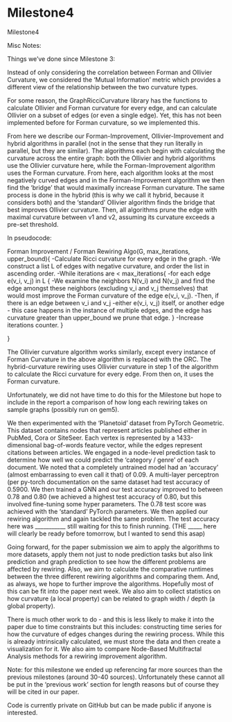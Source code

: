 # Milestone4
Milestone4


Misc Notes:


Things we’ve done since Milestone 3:

Instead of only considering the correlation between Forman and Ollivier Curvature, we considered the ‘Mutual Information’ metric which provides a different view of the relationship between the two curvature types. 

For some reason, the GraphRicciCurvature library has the functions to calculate Ollivier and Forman curvature for every edge, and can calculate Ollivier on a subset of edges (or even a single edge). Yet, this has not been implemented before for Forman curvature, so we implemented this. 

From here we describe our Forman-Improvement, Ollivier-Improvement and hybrid algorithms in parallel (not in the sense that they run literally in parallel, but they are similar). The algorithms each begin with calculating the curvature across the entire graph: both the Ollivier and hybrid algorithms use the Ollivier curvature here, while the Forman-Improvement algorithm uses the Forman curvature. From here, each algorithm looks at the most negatively curved edges and in the Forman-Improvement algorithm we then find the ‘bridge’ that would maximally increase Forman curvature. The same process is done in the hybrid (this is why we call it hybrid, because it considers both) and the ‘standard’ Ollivier algorithm finds the bridge that best improves Ollivier curvature. Then, all algorithms prune the edge with maximal curvature between v1 and v2, assuming its curvature exceeds a pre-set threshold. 

In pseudocode:

Forman Improvement / Forman Rewiring Algo(G, max_iterations, upper_bound){
	-Calculate Ricci curvature for every edge in the graph. 
	-We construct a list L of edges with negative curvature, and order the list in ascending order.
	-While iterations are < max_iterations{
		-for each edge e(v_i, v_j) in L {
			-We examine the neighbors N(v_i) and N(v_j) and find the edge amongst these 			neighbors (excluding v_i and v_j themselves) that would most improve the Forman 			curvature of the edge e(v_i, v_j).
			-Then, if there is an edge between v_i and v_j -either e(v_i, v_j) itself, or another edge - 			this case happens in the instance of multiple edges,  and the edge has curvature 			greater than upper_bound we prune that edge.
		}
		-Increase iterations counter.
	}

}


The Ollivier curvature algorithm works similarly, except every instance of Forman Curvature in the above algorithm is replaced with the ORC. The hybrid-curvature rewiring uses Ollivier curvature in step 1 of the algorithm to calculate the Ricci curvature for every edge. From then on, it uses the Forman curvature.

Unfortunately, we did not have time to do this for the Milestone but hope to include in the report a comparison of how long each rewiring takes on sample graphs (possibly run on gem5). 


We then experimented with the ‘Planetoid’  dataset from PyTorch Geometric. This dataset contains nodes that represent articles published either in PubMed, Cora or SiteSeer. Each vertex is represented by a 1433-dimensional bag-of-words feature vector, while the edges represent citations between articles. We engaged in a node-level prediction task to determine how well we could predict the ‘category / genre’ of each document. We noted that a completely untrained model had an ‘accuracy’ (almost embarrassing to even call it that) of 0.09. A multi-layer perceptron (per py-torch documentation on the same dataset had test accuracy of 0.5900. We then trained a GNN and our test accuracy improved to between 0.78 and 0.80 (we achieved a highest test accuracy of 0.80, but this involved fine-tuning some hyper parameters. The 0.78 test score was achieved with the ‘standard’ PyTorch parameters. We then applied our rewiring algorithm and again tackled the same problem. The test accuracy here was ___________ still waiting for this to finish running. (THE _____ here will clearly be ready before tomorrow, but I wanted to send this asap)

Going forward, for the paper submission we aim to apply the algorithms to more datasets, apply them not just to node prediction tasks but also link prediction and graph prediction to see how the different problems are affected by rewiring. Also, we aim to calculate the comparative runtimes between the three different rewiring algorithms and comparing them. And, as always, we hope to further improve the algorithms. Hopefully most of this can be fit into the paper next week. We also aim to collect statistics on how curvature (a local property) can be related to graph width / depth (a global property).

There is much other work to do - and this is less likely to make it into the paper due to time constraints but this includes: constructing time series for how the curvature of edges changes during the rewiring process. While this is already intrinsically calculated, we must store the data and then create a visualization for it. We also aim to compare Node-Based Multifractal Analysis methods for a rewiring improvement algorithm. 

Note: for this milestone we ended up referencing far more sources than the previous milestones (around 30-40 sources). Unfortunately these cannot all be put in the ‘previous work’ section for length reasons but of course they will be cited in our paper. 

Code is currently private on GitHub but can be made public if anyone is interested. 

